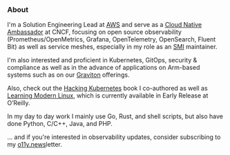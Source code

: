 ### About

I'm a Solution Engineering Lead at [AWS](https://aws.amazon.com/products/management-and-governance/use-cases/monitoring-and-observability/) and serve as a [Cloud Native Ambassador](https://www.cncf.io/people/ambassadors/) at CNCF, focusing on open source observability (Prometheus/OpenMetrics, Grafana, OpenTelemetry, OpenSearch, Fluent Bit) as well as service meshes, especially in my role as an [SMI](https://smi-spec.io/) maintainer.

I'm also interested and proficient in Kubernetes, GitOps, security & compliance as well as in the advance of applications on Arm-based systems such as on our [Graviton](https://aws.amazon.com/ec2/graviton/) offerings.

Also, check out the [Hacking Kubernetes](http://hacking-kubernetes.info/) book I co-authored as well as [Learning Modern Linux](https://modern-linux.info/), which is currently available in Early Release at O’Reilly.

In my day to day work I mainly use Go, Rust, and shell scripts, but also have done Python, C/C++, Java, and PHP.

… and if you're interested in observability updates, consider subscribing to my [o11y.news](http://o11y.news/)letter.
